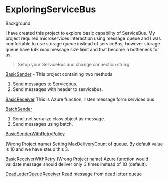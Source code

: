 # ExploringServiceBus

Background

I have created this project to explore basic capability of ServiceBus. My project required microservices interaction using message queue and I was comfortable to use storage queue instead of serviceBus, however storage queue have 64k max message size limit and that become a bottleneck for us.


>Setup your ServiceBus and change connection string

<a href='https://github.com/PankajRawat333/ExploringServiceBus/tree/master/ExploringServiceBus/BasicSender'>BasicSender</a> - This project containing two methods 
1. Send messages to Servicebus.
2. Send messages with header to servicebus.

<a href='https://github.com/PankajRawat333/ExploringServiceBus/tree/master/ExploringServiceBus/BasicReceiver'>BasicReceiver</a>
This is Azure function, listen message form services bus


<a href='https://github.com/PankajRawat333/ExploringServiceBus/tree/master/ExploringServiceBus/BatchSender'>BatchSender</a>
1. Send .net serialize class object as message.
2. Send messages using batch.

<a href='https://github.com/PankajRawat333/ExploringServiceBus/tree/master/ExploringServiceBus/BasicSenderWithRetryPolicy'>BasicSenderWithRetryPolicy</a>

(Wrong Project name) Setting MaxDeliveryCount of queue.  By default value is 10 and we have steup this 3.

<a href='https://github.com/PankajRawat333/ExploringServiceBus/tree/master/ExploringServiceBus/BasicReceiverWithRetry'>BasicReceiverWithRetry</a>
(Wrong Project name) Azure function would validate message should deliver only 3 times instead of 10 (default).

<a href='https://github.com/PankajRawat333/ExploringServiceBus/tree/master/ExploringServiceBus/DeadLetterQueueReceiver'>DeadLetterQueueReceiver</a>
Read message from dead letter queue
